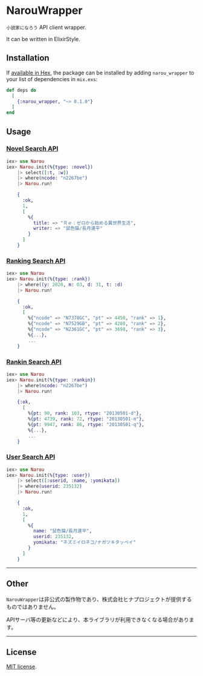 # NarouWrapper

`小説家になろう` API client wrapper.

It can be written in ElixirStyle.

## Installation

If [available in Hex](https://hex.pm/docs/publish), the package can be installed
by adding `narou_wrapper` to your list of dependencies in `mix.exs`:

```elixir
def deps do
  [
    {:narou_wrapper, "~> 0.1.0"}
  ]
end
```

## Usage

### [Novel Search API](https://dev.syosetu.com/man/api/)

```elixir
iex> use Narou
iex> Narou.init(%{type: :novel})
    |> select([:t, :w])
    |> where(ncode: "n2267be")
    |> Narou.run!

    {
      :ok,
      1,
      [
        %{
          title: => "Ｒｅ：ゼロから始める異世界生活",
          writer: => "鼠色猫/長月達平"
        }
      ]
    }

```

### [Ranking Search API](https://dev.syosetu.com/man/rankapi/)

```elixir
iex> use Narou
iex> Narou.init(%{type: :rank})
    |> where((y: 2020, m: 03, d: 31, t: :d)
    |> Narou.run!

    {
      :ok,
      [
        %{"ncode" => "N7378GC", "pt" => 4450, "rank" => 1},
        %{"ncode" => "N7529GB", "pt" => 4280, "rank" => 2},
        %{"ncode" => "N2361GC", "pt" => 3698, "rank" => 3},
        %{...},
        ...
    }

```

### [Rankin Search API](https://dev.syosetu.com/man/rankinapi/)

```elixir
iex> use Narou
iex> Narou.init(%{type: :rankin})
    |> where(ncode: "n2267be")
    |> Narou.run!

    {:ok,
      [
        %{pt: 90, rank: 103, rtype: "20130501-d"},
        %{pt: 4739, rank: 72, rtype: "20130501-m"},
        %{pt: 9947, rank: 86, rtype: "20130501-q"},
        %{...},
        ...
    }

```

### [User Search API](https://dev.syosetu.com/man/userapi/)

```elixir
iex> use Narou
iex> Narou.init(%{type: :user})
    |> select([:userid, :name, :yomikata])
    |> where(userid: 235132)
    |> Narou.run!

    {
      :ok,
      1,
      [
        %{
          name: "鼠色猫/長月達平",
          userid: 235132,
          yomikata: "ネズミイロネコ/ナガツキタッペイ"
        }
      ]
    }

```

---
## Other
`NarouWrapper`は非公式の製作物であり、株式会社ヒナプロジェクトが提供するものではありません。

APIサーバ等の更新などにより、本ライブラリが利用できなくなる場合があります。

---
## License

[MIT license](https://en.wikipedia.org/wiki/MIT_License).